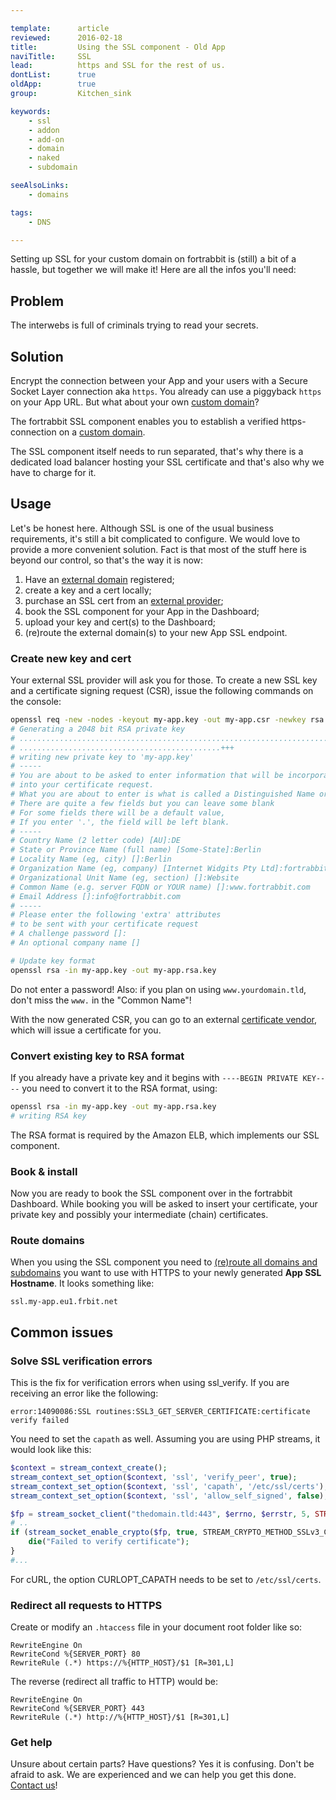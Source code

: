 ```yaml
---

template:      article
reviewed:      2016-02-18
title:         Using the SSL component - Old App
naviTitle:     SSL
lead:          https and SSL for the rest of us.
dontList:      true
oldApp:        true
group:         Kitchen_sink

keywords:
    - ssl
    - addon
    - add-on
    - domain
    - naked
    - subdomain

seeAlsoLinks:
    - domains

tags:
    - DNS

---
```


Setting up SSL for your custom domain on fortrabbit is (still) a bit of a hassle, but together we will make it! Here are all the infos you'll need:

## Problem

The interwebs is full of criminals trying to read your secrets.

## Solution

Encrypt the connection between your App and your users with a Secure Socket Layer connection aka `https`. You already can use a piggyback `https` on your App URL. But what about your own [custom domain](domains)?

The fortrabbit SSL component enables you to establish a verified https-connection on a [custom domain](domains).

The SSL component itself needs to run separated, that's why there is a dedicated load balancer hosting your SSL certificate and that's also why we have to charge for it.


## Usage

Let's be honest here. Although SSL is one of the usual business requirements, it's still a bit complicated to configure. We would love to provide a more convenient solution. Fact is that most of the stuff here is beyond our control, so that's the way it is now:

1. Have an [external domain](external-services#toc-domains) registered;
2. create a key and a cert locally;
3. purchase an SSL cert from an [external provider](external-services#toc-ssl-certificates);
4. book the SSL component for your App in the Dashboard;
4. upload your key and cert(s) to the Dashboard;
6. (re)route the external domain(s) to your new App SSL endpoint.



### Create new key and cert

Your external SSL provider will ask you for those. To create a new SSL key and a certificate signing request (CSR), issue the following commands on the console:

```bash
openssl req -new -nodes -keyout my-app.key -out my-app.csr -newkey rsa:2048
# Generating a 2048 bit RSA private key
# ..........................................................................................++
# .............................................+++
# writing new private key to 'my-app.key'
# -----
# You are about to be asked to enter information that will be incorporated
# into your certificate request.
# What you are about to enter is what is called a Distinguished Name or a DN.
# There are quite a few fields but you can leave some blank
# For some fields there will be a default value,
# If you enter '.', the field will be left blank.
# -----
# Country Name (2 letter code) [AU]:DE
# State or Province Name (full name) [Some-State]:Berlin
# Locality Name (eg, city) []:Berlin
# Organization Name (eg, company) [Internet Widgits Pty Ltd]:fortrabbit
# Organizational Unit Name (eg, section) []:Website
# Common Name (e.g. server FQDN or YOUR name) []:www.fortrabbit.com
# Email Address []:info@fortrabbit.com
# -----
# Please enter the following 'extra' attributes
# to be sent with your certificate request
# A challenge password []:
# An optional company name []

# Update key format
openssl rsa -in my-app.key -out my-app.rsa.key
```

Do not enter a password! Also: if you plan on using `www.yourdomain.tld`, don't miss the `www.` in the "Common Name"!

With the now generated CSR, you can go to an external [certificate vendor](external-services#toc-ssl-certificates), which will issue a certificate for you.


### Convert existing key to RSA format

If you already have a private key and it begins with `----BEGIN PRIVATE KEY----` you need to convert it to the RSA format, using:

```bash
openssl rsa -in my-app.key -out my-app.rsa.key
# writing RSA key
```

The RSA format is required by the Amazon ELB, which implements our SSL component.


### Book & install

Now you are ready to book the SSL component over in the fortrabbit Dashboard. While booking you will be asked to insert your certificate, your private key and possibly your intermediate (chain) certificates.

### Route domains

When you using the SSL component you need to [(re)route all domains and subdomains](domains#toc-route-a-custom-domain) you want to use with HTTPS to your newly generated **App SSL Hostname**. It looks something like:

`ssl.my-app.eu1.frbit.net`


## Common issues


### Solve SSL verification errors

This is the fix for verification errors when using ssl_verify. If you are receiving an error like the following:

```
error:14090086:SSL routines:SSL3_GET_SERVER_CERTIFICATE:certificate verify failed
```
You need to set the `capath` as well. Assuming you are using PHP streams, it would look like this:
```php
$context = stream_context_create();
stream_context_set_option($context, 'ssl', 'verify_peer', true);
stream_context_set_option($context, 'ssl', 'capath', '/etc/ssl/certs'); # <<< that's the one
stream_context_set_option($context, 'ssl', 'allow_self_signed', false);

$fp = stream_socket_client("thedomain.tld:443", $errno, $errstr, 5, STREAM_CLIENT_CONNECT, $context);
# ..
if (stream_socket_enable_crypto($fp, true, STREAM_CRYPTO_METHOD_SSLv3_CLIENT) === false) {
    die("Failed to verify certificate");
}
#...
```

For cURL, the option CURLOPT_CAPATH needs to be set to `/etc/ssl/certs`.


### Redirect all requests to HTTPS

Create or modify an `.htaccess` file in your document root folder like so:

```
RewriteEngine On
RewriteCond %{SERVER_PORT} 80
RewriteRule (.*) https://%{HTTP_HOST}/$1 [R=301,L]
```

The reverse (redirect all traffic to HTTP) would be:

```
RewriteEngine On
RewriteCond %{SERVER_PORT} 443
RewriteRule (.*) http://%{HTTP_HOST}/$1 [R=301,L]
```

### Get help

Unsure about certain parts? Have questions? Yes it is confusing. Don't be afraid to ask. We are experienced and we can help you get this done. [Contact us](http://www.fortrabbit.com/contact)!
